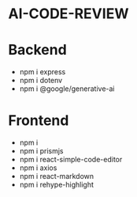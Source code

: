 # AI-CODE-REVIEW

# Backend
- npm i express
- npm i dotenv 
- npm i @google/generative-ai

# Frontend
- npm i
- npm i prismjs
- npm i react-simple-code-editor
- npm i axios
- npm i react-markdown
- npm i rehype-highlight
